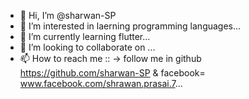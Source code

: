 - 👋 Hi, I’m @sharwan-SP
- 👀 I’m interested in laerning programming languages...
- 🌱 I’m currently learning flutter...
- 💞️ I’m looking to collaborate on ...
- 📫 How to reach me :: -> follow me in github https://github.com/sharwan-SP  & facebook= www.facebook.com/shrawan.prasai.7...

<!---
sharwan-SP/sharwan-SP is a ✨ special ✨ repository because its `README.md` (this file) appears on your GitHub profile.
You can click the Preview link to take a look at your changes.
--->
